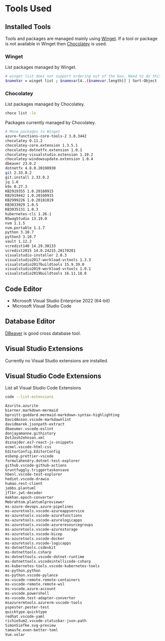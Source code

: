 # Tools Used

## Installed Tools

Tools and packages are managed mainly using [Winget](https://learn.microsoft.com/en-us/windows/package-manager/winget/). If a tool or package is not available in Winget then [Chocolatey](https://chocolatey.org/) is used.

### Winget

List packages managed by Winget.

```bash
# winget list does not support ordering out of the box. Need to do this hack
$nameVar = winget list ; $namevar[4..($namevar.length)] | Sort-Object | Format-Table
```

### Chocolatey

List packages managed by Chocolatey.

```bash
choco list -lo
```

Packages currently managed by Chocolatey.

```bash
# Move packages to Winget
azure-functions-core-tools-2 3.0.3442
chocolatey 0.11.2
chocolatey-core.extension 1.3.5.1
chocolatey-dotnetfx.extension 1.0.1
chocolatey-visualstudio.extension 1.10.2
chocolatey-windowsupdate.extension 1.0.4
dbeaver 23.0.2
dotnetfx 4.8.0.20190930
git 2.33.0.2
git.install 2.33.0.2
jq 1.6
k9s 0.27.3
KB2919355 1.0.20160915
KB2919442 1.0.20160915
KB2999226 1.0.20181019
KB3033929 1.0.5
KB3035131 1.0.3
kubernetes-cli 1.26.1
NSwagStudio 13.19.0
nvm 1.1.5
nvm.portable 1.1.7
python 3.10.7
python3 3.10.7
vault 1.12.2
vcredist140 14.29.30133
vcredist2015 14.0.24215.20170201
visualstudio-installer 2.0.3
visualstudio2017-workload-vctools 1.3.3
visualstudio2017buildtools 15.9.39.0
visualstudio2019-workload-vctools 1.0.1
visualstudio2019buildtools 16.11.18.0
```

## Code Editor

* Microsoft Visual Studio Enterprise 2022 (64-bit)
* Microsoft Visual Studio Code

## Database Editor

[DBeaver](https://dbeaver.io/) is good cross database tool.

## Visual Studio Extensions

Currently no Visual Studio extensions are installed.

## Visual Studio Code Extensions

List all Visual Studio Code Extensions

```bash
code --list-extensions
```

```bash
Azurite.azurite
bierner.markdown-mermaid
bpruitt-goddard.mermaid-markdown-syntax-highlighting
DavidAnson.vscode-markdownlint
davidmarek.jsonpath-extract
dbaeumer.vscode-eslint
donjayamanne.githistory
DotJoshJohnson.xml
dsznajder.es7-react-js-snippets
ecmel.vscode-html-css
EditorConfig.EditorConfig
esbenp.prettier-vscode
formulahendry.dotnet-test-explorer
github.vscode-github-actions
Gruntfuggly.triggertaskonsave
hbenl.vscode-test-explorer
hediet.vscode-drawio
humao.rest-client
jebbs.plantuml
jflbr.jwt-decoder
makhan.epoch-converter
Mebrahtom.plantumlpreviewer
ms-azure-devops.azure-pipelines
ms-azuretools.vscode-azureappservice
ms-azuretools.vscode-azurefunctions
ms-azuretools.vscode-azurelogicapps
ms-azuretools.vscode-azureresourcegroups
ms-azuretools.vscode-azurestorage
ms-azuretools.vscode-bicep
ms-azuretools.vscode-docker
ms-azuretools.vscode-logicapps
ms-dotnettools.csdevkit
ms-dotnettools.csharp
ms-dotnettools.vscode-dotnet-runtime
ms-dotnettools.vscodeintellicode-csharp
ms-kubernetes-tools.vscode-kubernetes-tools
ms-python.python
ms-python.vscode-pylance
ms-vscode-remote.remote-containers
ms-vscode-remote.remote-wsl
ms-vscode.azure-account
ms-vscode.powershell
ms-vscode.test-adapter-converter
msazurermtools.azurerm-vscode-tools
pspester.pester-test
quicktype.quicktype
redhat.vscode-yaml
richie5um2.vscode-statusbar-json-path
SimonSiefke.svg-preview
tamasfe.even-better-toml
Vue.volar
```

